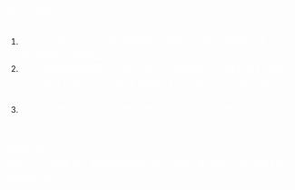 <p style='box-sizing: inherit; margin: 10px 0px 25px; letter-spacing: 0.3px; overflow: hidden; line-height: 24px; word-break: break-word; color: rgb(59, 69, 78); font-family: Roboto, "Helvetica Neue", sans-serif; font-size: 16px; font-style: normal; font-variant-ligatures: normal; font-variant-caps: normal; font-weight: 400; orphans: 2; text-align: start; text-indent: 0px; text-transform: none; white-space: normal; widows: 2; word-spacing: 0px; -webkit-text-stroke-width: 0px;  text-decoration-style: initial; text-decoration-color: initial;'><span style="font-size: 16px; color: rgb(255, 255, 255);">请尝试按照以下方式注册：</span></p>

<ol>
	<li><span style="color: rgb(255, 255, 255);"><span style="font-size: 16px;"><span style='font-family: Roboto, "Helvetica Neue", sans-serif; font-style: normal; font-variant-ligatures: normal; font-variant-caps: normal; font-weight: 400; letter-spacing: 0.3px; orphans: 2; text-align: start; text-indent: 0px; text-transform: none; white-space: normal; widows: 2; word-spacing: 0px; -webkit-text-stroke-width: 0px; text-decoration-style: initial; text-decoration-color: initial; float: none; display: inline !important;'>点击右上角&ldquo;Register&rdquo;,并按屏幕提示填写用户名、邮箱等信息，点击&ldquo;Register&rdquo;按钮提交。</span></span></span></li>
	<li><span style="color: rgb(255, 255, 255);"><span style="font-size: 16px;"><span style='font-family: Roboto, "Helvetica Neue", sans-serif; font-style: normal; font-variant-ligatures: normal; font-variant-caps: normal; font-weight: 400; letter-spacing: 0.3px; orphans: 2; text-align: start; text-indent: 0px; text-transform: none; white-space: normal; widows: 2; word-spacing: 0px; -webkit-text-stroke-width: 0px; text-decoration-style: initial; text-decoration-color: initial; float: none; display: inline !important;'>打开你的邮箱收件箱，等待1-5分钟，你将收到一封来自我们的邮件。（邮件名通常为Coldplay Network - Account confirmation required ）</span></span></span></li>
	<li><span style="color: rgb(255, 255, 255);"><span style="font-size: 16px;"><span style='font-family: Roboto, "Helvetica Neue", sans-serif; font-style: normal; font-variant-ligatures: normal; font-variant-caps: normal; font-weight: 400; letter-spacing: 0.3px; orphans: 2; text-align: start; text-indent: 0px; text-transform: none; white-space: normal; widows: 2; word-spacing: 0px; -webkit-text-stroke-width: 0px; text-decoration-style: initial; text-decoration-color: initial; float: none; display: inline !important;'>打开本邮件，点击其中的确认按钮，即可成功注册账户。</span>
		<br>
		</span></span></li>
</ol>

<p><span style="color: rgb(255, 255, 255);"><span style="font-size: 16px;"><br></span></span></p>

<p><span style="font-size: 16px;"><span style="color: rgb(255, 255, 255);"><span style='font-family: Roboto, "Helvetica Neue", sans-serif; font-style: normal; font-variant-ligatures: normal; font-variant-caps: normal; font-weight: 400; letter-spacing: 0.3px; orphans: 2; text-align: start; text-indent: 0px; text-transform: none; white-space: normal; widows: 2; word-spacing: 0px; -webkit-text-stroke-width: 0px; text-decoration-style: initial; text-decoration-color: initial; float: none; display: inline !important;'>遇<span style='box-sizing: border-box; font-weight: 400; text-align: start; text-indent: 0px; font-family: Roboto, "Helvetica Neue", sans-serif; display: inline !important;'>到问题？</span>
	<br style="box-sizing: inherit; font-weight: 400; text-align: start; text-indent: 0px; color: rgb(59, 69, 78); font-family: Roboto, &quot;Helvetica Neue&quot;, sans-serif; font-size: 16px;"><span style='box-sizing: border-box; font-weight: 400; text-align: start; text-indent: 0px; font-family: Roboto, "Helvetica Neue", sans-serif; display: inline !important;'>请提交一个服务单，或发送邮件到support@coldplays.net告诉我们你遇到的问题。</span><span style='font-family: -apple-system, BlinkMacSystemFont, "Segoe UI", Roboto, "Helvetica Neue", Arial, sans-serif; font-weight: 400; text-align: start; text-indent: 0px; display: inline !important;'>&nbsp;</span></span> </span>
	<br>
	</span></p>

<p>
	<br>
</p>

